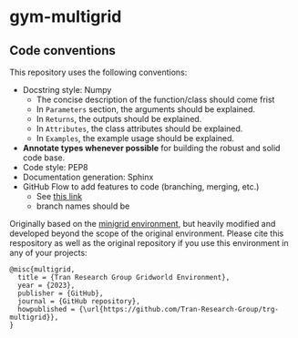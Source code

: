# gym-multigrid

## Code conventions
This repository uses the following conventions:
- Docstring style: Numpy
    - The concise description of the function/class should come frist
    - In `Parameters` section, the arguments should be explained.
    - In `Returns`, the outputs should be explained.
    - In `Attributes`, the class attributes should be explained.
    - In `Examples`, the example usage should be explained.
- **Annotate types whenever possible** for building the robust and solid code base.
- Code style: PEP8 
- Documentation generation: Sphinx
- GitHub Flow to add features to code (branching, merging, etc.)
  - See [this link](https://www.atlassian.com/git/tutorials/comparing-workflows/gitflow-workflow)
  - branch names should be 

Originally based on the [minigrid environment](https://github.com/ArnaudFickinger/gym-multigrid), but heavily modified and developed beyond the scope of the original environment. Please cite this respository as well as the original repository if you use this environment in any of your projects:

```
@misc{multigrid,
  title = {Tran Research Group Gridworld Environment},
  year = {2023},
  publisher = {GitHub},
  journal = {GitHub repository},
  howpublished = {\url{https://github.com/Tran-Research-Group/trg-multigrid}},
}
```